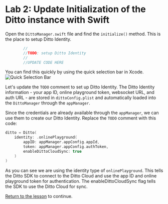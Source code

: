 # Lab 2: Update Initialization of the Ditto instance with Swift

Open the `DittoManager.swift` file and find the `initialize()` method.  This is the place to setup Ditto Identity.

```swift
        //
        //TODO: setup Ditto Identity
        //
        //UPDATE CODE HERE
```
You can find this quickly by using the quick selection bar in Xcode.
![Quick Selection Bar](../assets/select-identity.gif)

Let's update the `TODO` comment to set up Ditto Identity. The Ditto Identity information - your app ID, online playground token, websocket URL, and auth URL - are stored in `dittoConfig.plist` and automatically loaded into the `DittoManager` through the `appManager`.

Since the credentials are already available through the `appManager`, we can use them to create our Ditto Identity. Replace the `TODO` comment with this code:

```swift
ditto = Ditto(
	identity: .onlinePlayground(
		appID: appManager.appConfig.appId,
		token: appManager.appConfig.authToken,
		enableDittoCloudSync: true
	)
)
```

As you can see we are using the identity type of `onlinePlayground`.  This tells the Ditto SDK to connect to the Ditto Cloud and use the app ID and online playground token for authentication.  The enableDittoCloudSync flag tells the SDK to use the Ditto Cloud for sync. 

[Return to the lesson](../1.2/README.md) to continue.